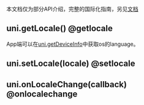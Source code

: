 本文档仅为部分API介绍，完整的国际化指南，另见[文档](../i18n.md)

## uni.getLocale() @getlocale

<!-- UTSAPIJSON.getLocale.description -->

<!-- UTSAPIJSON.getLocale.compatibility -->

App端可以在[uni.getDeviceInfo](./get-device-info.md)中获取os的language。

<!-- UTSAPIJSON.getLocale.param -->

<!-- UTSAPIJSON.getLocale.returnValue -->

<!-- UTSAPIJSON.getLocale.tutorial -->

## uni.setLocale(locale) @setlocale

<!-- UTSAPIJSON.setLocale.description -->

<!-- UTSAPIJSON.setLocale.compatibility -->

<!-- UTSAPIJSON.setLocale.param -->

<!-- UTSAPIJSON.setLocale.returnValue -->

<!-- UTSAPIJSON.setLocale.tutorial -->

## uni.onLocaleChange(callback) @onlocalechange

<!-- UTSAPIJSON.onLocaleChange.description -->

<!-- UTSAPIJSON.onLocaleChange.compatibility -->

<!-- UTSAPIJSON.onLocaleChange.param -->

<!-- UTSAPIJSON.onLocaleChange.returnValue -->

<!-- UTSAPIJSON.onLocaleChange.tutorial -->

<!-- UTSAPIJSON.general_type.name -->

<!-- UTSAPIJSON.general_type.param -->